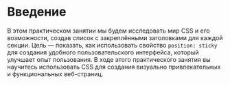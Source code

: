 # Введение

В этом практическом занятии мы будем исследовать мир CSS и его возможности, создав список с закреплёнными заголовками для каждой секции. Цель — показать, как использовать свойство `position: sticky` для создания удобного пользовательского интерфейса, который улучшает опыт пользования. В ходе этого практического занятия вы научитесь использовать CSS для создания визуально привлекательных и функциональных веб-страниц.

